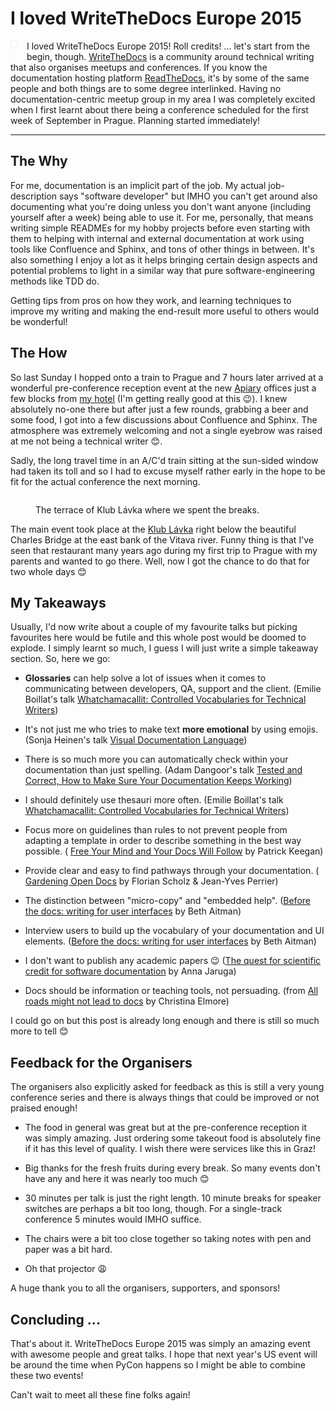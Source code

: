 # I loved WriteTheDocs Europe 2015

<img
src="http://photos.h10n.me/Conferences/Writethedocs-eu-2015/i-qR239Rk/0/M/DSC04003-M.jpg"
style="float: left; margin: 0 1em 1em 0; padding: 5px; border: 1px solid
#EFEFEF; max-width: 300px" alt=""> I loved WriteTheDocs Europe 2015! Roll
credits! ... let's start from the begin, though. [WriteTheDocs][wtd] is a community
around technical writing that also organises meetups and conferences. If you
know the documentation hosting platform [ReadTheDocs][rtd], it's by some of the
same people and both things are to some degree interlinked. Having no
documentation-centric meetup group in my area I was completely excited when I
first learnt about there being a conference scheduled for the first week of
September in Prague. Planning started immediately!

------------------

## The Why

For me, documentation is an implicit part of the job. My actual job-description
says "software developer" but IMHO you can't get around also documenting what
you're doing unless you don't want anyone (including yourself after a week)
being able to use it. For me, personally, that means writing simple READMEs for
my hobby projects before even starting with them to helping with internal and
external documentation at work using tools like Confluence and Sphinx, and tons
of other things in between. It's also something I enjoy a lot as it helps
bringing certain design aspects and potential problems to light in a similar way
that pure software-engineering methods like TDD do.

Getting tips from pros on how they work, and learning techniques to improve my
writing and making the end-result more useful to others would be wonderful!


## The How

So last Sunday I hopped onto a train to Prague and 7 hours later arrived at a
wonderful pre-conference reception event at the new [Apiary][ap] offices just a
few blocks from [my hotel][hotel] (I'm getting really good at this 😉). I knew
absolutely no-one there but after just a few rounds, grabbing a beer and some
food, I got into a few discussions about Confluence and Sphinx. The atmosphere
was extremely welcoming and not a single eyebrow was raised at me not being a
technical writer 😊.

Sadly, the long travel time in an A/C'd train sitting at the sun-sided window
had taken its toll and so I had to excuse myself rather early in the hope to be
fit for the actual conference the next morning.

<figure>
<img alt="" src="http://photos.h10n.me/Conferences/Writethedocs-eu-2015/i-9Mtcqxq/0/XL/DSC03996-XL.jpg"/>
<figcaption><p>The terrace of Klub Lávka where we spent the breaks.</p></figcaption>
</figure>

The main event took place at the [Klub Lávka][kl] right below the beautiful
Charles Bridge at the east bank of the Vitava river. Funny thing is that I've
seen that restaurant many years ago during my first trip to Prague with my
parents and wanted to go there. Well, now I got the chance to do that for two
whole days 😊


## My Takeaways

Usually, I'd now write about a couple of my favourite talks but picking
favourites here would be futile and this whole post would be doomed to
explode. I simply learnt so much, I guess I will just write a simple takeaway
section. So, here we go:

* **Glossaries** can help solve a lot of issues when it comes to communicating
  between developers, QA, support and the client. (Emilie Boillat's talk
  [Whatchamacallit: Controlled Vocabularies for Technical Writers][eb])

* It's not just me who tries to make text **more emotional** by using
  emojis. (Sonja Heinen's talk [Visual Documentation Language][sh])

* There is so much more you can automatically check within your documentation
  than just spelling. (Adam Dangoor's talk
  [Tested and Correct, How to Make Sure Your Documentation Keeps Working][ad])

* I should definitely use thesauri more often. (Emilie Boillat's talk
  [Whatchamacallit: Controlled Vocabularies for Technical Writers][eb])

* Focus more on guidelines than rules to not prevent people from adapting a
  template in order to describe something in the best way possible. (
  [Free Your Mind and Your Docs Will Follow][pk] by Patrick Keegan)

* Provide clear and easy to find pathways through your documentation. (
  [Gardening Open Docs][fs] by Florian Scholz & Jean-Yves Perrier)

* The distinction between "micro-copy" and "embedded
  help". ([Before the docs: writing for user interfaces][ba] by Beth Aitman)

* Interview users to build up the vocabulary of your documentation and UI
  elements. ([Before the docs: writing for user interfaces][ba] by Beth Aitman)

* I don't want to publish any academic papers 😉
  ([The quest for scientific credit for software documentation][aj] by Anna
  Jaruga)

* Docs should be information or teaching tools, not persuading. (from
  [All roads might not lead to docs][ce] by Christina Elmore)

I could go on but this post is already long enough and there is still so much
more to tell 😊


## Feedback for the Organisers

The organisers also explicitly asked for feedback as this is still a very young
conference series and there is always things that could be improved or not
praised enough!

* The food in general was great but at the pre-conference reception it was
  simply amazing. Just ordering some takeout food is absolutely fine if it has
  this level of quality. I wish there were services like this in Graz!

* Big thanks for the fresh fruits during every break. So many events don't have
  any and here it was nearly too much 😊

* 30 minutes per talk is just the right length. 10 minute breaks for speaker
  switches are perhaps a bit too long, though. For a single-track conference 5
  minutes would IMHO suffice.

* The chairs were a bit too close together so taking notes with pen and paper
  was a bit hard.

* Oh that projector 😩

A huge thank you to all the organisers, supporters, and sponsors!


## Concluding ...

That's about it. WriteTheDocs Europe 2015 was simply an amazing event with
awesome people and great talks. I hope that next year's US event will be around
the time when PyCon happens so I might be able to combine these two events!

Can't wait to meet all these fine folks again!


[eb]: http://www.writethedocs.org/conf/eu/2015/speakers/#speaker-eboillat
[sh]: http://www.writethedocs.org/conf/eu/2015/speakers/#speaker-sheinen
[wtd]: http://www.writethedocs.org/
[aj]: http://www.writethedocs.org/conf/eu/2015/speakers/#speaker-ajaruga
[kl]: http://www.lavka.cz/
[fs]: http://www.writethedocs.org/conf/eu/2015/speakers/#speaker-fscholz
[pk]: http://www.writethedocs.org/conf/eu/2015/speakers/#speaker-pkeegan
[ad]: http://www.writethedocs.org/conf/eu/2015/speakers/#speaker-adangoor
[rtd]: https://readthedocs.org/
[ce]: http://www.writethedocs.org/conf/eu/2015/speakers/#speaker-celmore
[ba]: http://www.writethedocs.org/conf/eu/2015/speakers/#speaker-baitman
[ap]: https://apiary.io/
[hotel]: http://www.hotelbb.cz/en/portal/
